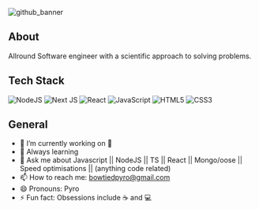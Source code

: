 
![github_banner](https://github.com/bowtiedpyro/bowtiedpyro/assets/101187520/a66827a2-4b59-409d-a7d0-4a3c65a36c0c)



## About
Allround Software engineer with a scientific approach to solving problems.

## Tech Stack

![NodeJS](https://img.shields.io/badge/node.js-6DA55F?style=for-the-badge&logo=node.js&logoColor=white)
![Next JS](https://img.shields.io/badge/Next-black?style=for-the-badge&logo=next.js&logoColor=white)
![React](https://img.shields.io/badge/react-%2320232a.svg?style=for-the-badge&logo=react&logoColor=%2361DAFB)
![JavaScript](https://img.shields.io/badge/javascript-%23323330.svg?style=for-the-badge&logo=javascript&logoColor=%23F7DF1E)
![HTML5](https://img.shields.io/badge/html5-%23E34F26.svg?style=for-the-badge&logo=html5&logoColor=white)
![CSS3](https://img.shields.io/badge/css3-%231572B6.svg?style=for-the-badge&logo=css3&logoColor=white)


## General
- 🔭 I’m currently working on 🍯
- 🌱 Always learning
- 💬 Ask me about Javascript || NodeJS || TS || React || Mongo/oose || Speed optimisations || (anything code related)
- 📫 How to reach me: bowtiedpyro@gmail.com
- 😄 Pronouns: Pyro
- ⚡ Fun fact: Obsessions include ☕️ and 💻

